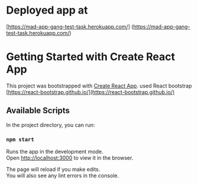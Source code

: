 # Deployed app at
[https://mad-app-gang-test-task.herokuapp.com/] (https://mad-app-gang-test-task.herokuapp.com/)

# Getting Started with Create React App

This project was bootstrapped with [Create React App](https://github.com/facebook/create-react-app).
used React bootstrap [https://react-bootstrap.github.io/](https://react-bootstrap.github.io/)

## Available Scripts

In the project directory, you can run:

### `npm start`

Runs the app in the development mode.\
Open [http://localhost:3000](http://localhost:3000) to view it in the browser.

The page will reload if you make edits.\
You will also see any lint errors in the console.

